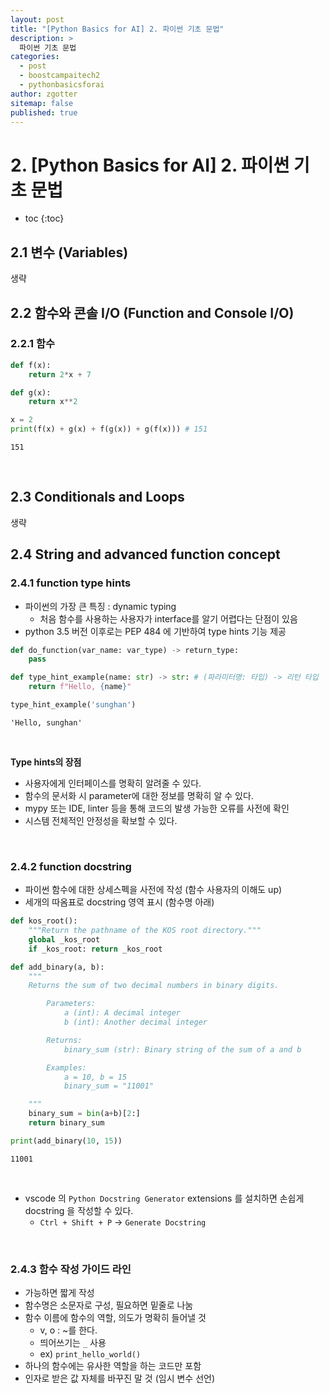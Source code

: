 ```yaml
---
layout: post
title: "[Python Basics for AI] 2. 파이썬 기초 문법"
description: >
  파이썬 기초 문법
categories:
  - post
  - boostcampaitech2
  - pythonbasicsforai
author: zgotter
sitemap: false
published: true
---
```


# 2. [Python Basics for AI] 2. 파이썬 기초 문법

* toc
  {:toc}

## 2.1 변수 (Variables)

생략

## 2.2 함수와 콘솔 I/O (Function and Console I/O)

### 2.2.1 함수


```python
def f(x):
    return 2*x + 7

def g(x):
    return x**2

x = 2
print(f(x) + g(x) + f(g(x)) + g(f(x))) # 151
```

    151


<br>

## 2.3 Conditionals and Loops

생략

## 2.4 String and advanced function concept

### 2.4.1 function type hints

- 파이썬의 가장 큰 특징 : dynamic typing
  - 처음 함수를 사용하는 사용자가 interface를 알기 어렵다는 단점이 있음
- python 3.5 버전 이후로는 PEP 484 에 기반하여 type hints 기능 제공

```python
def do_function(var_name: var_type) -> return_type:
    pass
```


```python
def type_hint_example(name: str) -> str: # (파라미터명: 타입) -> 리턴 타입
    return f"Hello, {name}"
```


```python
type_hint_example('sunghan')
```




    'Hello, sunghan'



<br>

**Type hints의 장점**

- 사용자에게 인터페이스를 명확히 알려줄 수 있다.
- 함수의 문서화 시 parameter에 대한 정보를 명확히 알 수 있다.
- mypy 또는 IDE, linter 등을 통해 코드의 발생 가능한 오류를 사전에 확인
- 시스템 전체적인 안정성을 확보할 수 있다.


<br>

### 2.4.2 function docstring

- 파이썬 함수에 대한 상세스펙을 사전에 작성 (함수 사용자의 이해도 up)
- 세개의 따옴표로 docstring 영역 표시 (함수명 아래)

```python
def kos_root():
    """Return the pathname of the KOS root directory."""
    global _kos_root
    if _kos_root: return _kos_root
```


```python
def add_binary(a, b):
    """
    Returns the sum of two decimal numbers in binary digits.

        Parameters:
            a (int): A decimal integer
            b (int): Another decimal integer

        Returns:
            binary_sum (str): Binary string of the sum of a and b

        Examples:
            a = 10, b = 15
            binary_sum = "11001"

    """
    binary_sum = bin(a+b)[2:]
    return binary_sum

print(add_binary(10, 15))
```

    11001


<br>

- vscode 의 `Python Docstring Generator` extensions 를 설치하면 손쉽게 docstring 을 작성할 수 있다.
  - `Ctrl + Shift + P` -> `Generate Docstring`

<br>

### 2.4.3 함수 작성 가이드 라인

- 가능하면 짧게 작성
- 함수명은 소문자로 구성, 필요하면 밑줄로 나눔
- 함수 이름에 함수의 역할, 의도가 명확히 들어낼 것
  - v, o : ~를 한다.
  - 띄어쓰기는 `_` 사용
  - ex) `print_hello_world()`
- 하나의 함수에는 유사한 역할을 하는 코드만 포함
- 인자로 받은 값 자체를 바꾸진 말 것 (임시 변수 선언)
